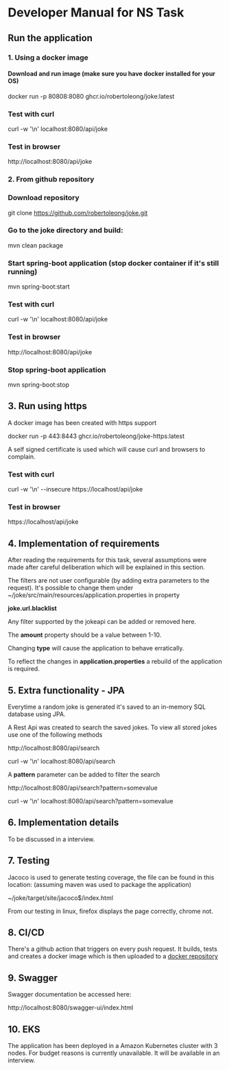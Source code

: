 # Developer Manual for NS Task

## Run the application

### 1. Using a docker image
#### Download and run image (make sure you have docker installed for your OS)

docker run -p 80808:8080 ghcr.io/robertoleong/joke:latest

### Test with curl

curl -w '\n' localhost:8080/api/joke

### Test in browser 

http://localhost:8080/api/joke

### 2. From github repository
### Download repository

git clone https://github.com/robertoleong/joke.git

### Go to the joke directory and build:

mvn clean package

### Start spring-boot application (stop docker container if it's still running)

mvn spring-boot:start

### Test with curl

curl -w '\n' localhost:8080/api/joke

### Test in browser

http://localhost:8080/api/joke

### Stop spring-boot application 

mvn spring-boot:stop


## 3. Run using https

A docker image has been created with https support

docker run -p 443:8443 ghcr.io/robertoleong/joke-https:latest

A self signed certificate is used which will cause curl and browsers to complain.

### Test with curl

curl -w '\n' --insecure https://localhost/api/joke

### Test in browser

https://localhost/api/joke

## 4. Implementation of requirements

After reading the requirements for this task, several assumptions were made after careful deliberation
which will be explained in this section.

The filters are not user configurable (by adding extra parameters to the request).
It's possible to change them under ~/joke/src/main/resources/application.properties
in property

**joke.url.blacklist**

Any filter supported by the jokeapi can be added or removed here.

The **amount** property should be a value between 1-10.

Changing **type** will cause the application to behave erratically. 

To reflect the changes in **application.properties** a rebuild of the application is required.

## 5. Extra functionality - JPA

Everytime a random joke is generated it's saved to an in-memory SQL database using JPA.

A Rest Api was created to search the saved jokes. To view all stored jokes use one of the following methods

http://localhost:8080/api/search

curl -w '\n' localhost:8080/api/search

A **pattern** parameter can be added to filter the search

http://localhost:8080/api/search?pattern=somevalue

curl -w '\n' localhost:8080/api/search?pattern=somevalue

## 6. Implementation details
To be discussed in a interview.

## 7. Testing
Jacoco is used to generate testing coverage, the file can be found in this location:
(assuming maven was used to package the application)

~/joke/target/site/jacoco$/index.html

From our testing in linux, firefox displays the page correctly, chrome not.

## 8. CI/CD
There's a github action that triggers on every push request. It builds, tests and creates
a docker image which is then uploaded to a [docker repository](https://github.com/robertoleong/joke/pkgs/container/joke)

## 9. Swagger

Swagger documentation be accessed here:

http://localhost:8080/swagger-ui/index.html

## 10. EKS
The application has been deployed in a Amazon Kubernetes cluster with 3 nodes.
For budget reasons is currently unavailable. It will be available in an interview.